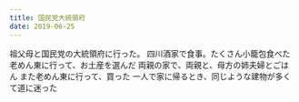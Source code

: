 ```yaml
---
title: 国民党大統領府
date: 2019-06-25
---
```


祖父母と国民党の大統領府に行った。
四川酒家で食事。たくさん小籠包食べた
老めん東に行って、お土産を選んだ
両親の家で、両親と、母方の姉夫婦とごはん
また老めん東に行って、買った
一人で家に帰るとき、同じような建物が多くて道に迷った
